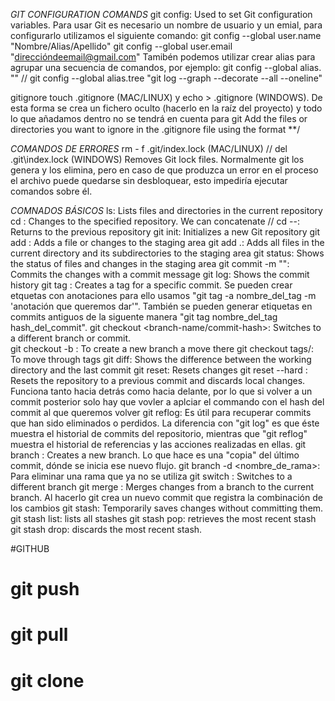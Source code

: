 *GIT CONFIGURATION COMANDS*
git config: Used to set Git configuration variables.
 Para usar Git es necesario un nombre de usuario y un emial, para configurarlo utilizamos el siguiente comando:
  git config --global user.name "Nombre/Alias/Apellido"
  git config --global user.email "direccióndeemail@gmail.com"
 Tamibén podemos utilizar crear alias para agrupar una secuencia de comandos, por ejemplo:
  git config --global alias.<alias-name> "<git-command-sequence>" // git config --global alias.tree "git log --graph --decorate --all --oneline"

gitignore
 touch .gitignore (MAC/LINUX) y echo > .gitignore (WINDOWS). De esta forma se crea un fichero oculto (hacerlo en la raíz del proyecto) y todo lo que añadamos dentro no se tendrá en cuenta para git
 Add the files or directories you want to ignore in the .gitignore file using the format **/<file-name>

*COMANDOS DE ERRORES*
rm - f .git/index.lock (MAC/LINUX) // del .git\index.lock (WINDOWS)
 Removes Git lock files. Normalmente git los genera y los elimina, pero en caso de que produzca un error en el proceso el archivo puede quedarse sin desbloquear, esto impediría ejecutar comandos sobre él.

*COMNADOS BÁSICOS*
ls: Lists files and directories in the current repository
cd <directory-name>: Changes to the specified repository. We can concatenate <directory-name>/<directory-name>/<directory-name>
cd --: Returns to the previous repository
git init: Initializes a new Git repository
git add <file-name>: Adds a file or changes to the staging area
git add .: Adds all files in the current directory and its subdirectories to the staging area
git status: Shows the status of files and changes in the staging area
git commit -m "<commit-message>": Commits the changes with a commit message
git log: Shows the commit history
git tag <tag-name>: Creates a tag for a specific commit. Se pueden crear etquetas con anotaciones para ello usamos "git tag -a nombre_del_tag -m 'anotación que queremos dar'". También se pueden generar etiquetas en commits antiguos de la siguente manera "git tag nombre_del_tag hash_del_commit".
git checkout <branch-name/commit-hash>: Switches to a different branch or commit.  
 git checkout -b <new-branch-name>: To create a new branch a move there
 git checkout tags/<tag-name>: To move through tags
git diff: Shows the difference between the working directory and the last commit
git reset: Resets changes
 git reset --hard <commit-hash>: Resets the repository to a previous commit and discards local changes. Funciona tanto hacia detrás como hacia delante, por lo que si volver a un commit posterior solo hay que vovler a aplciar el commando con el hash del commit al que queremos volver
git reflog: Es útil para recuperar commits que han sido eliminados o perdidos. La diferencia con "git log" es que éste muestra el historial de commits del repositorio, mientras que "git reflog" muestra el historial de referencias y las acciones realizadas en ellas.
git branch <branch-name>: Creates a new branch. Lo que hace es una "copia" del último commit, dónde se inicia ese nuevo flujo.
 git branch -d <nombre_de_rama>: Para eliminar una rama que ya no se utiliza
git switch <branch-name>: Switches to a different branch
git merge <branch-name>: Merges changes from a branch to the current branch. Al hacerlo git crea un nuevo commit que registra la combinación de los cambios
git stash: Temporarily saves changes without committing them. 
 git stash list: lists all stashes
 git stash pop: retrieves the most recent stash
 git stash drop: discards the most recent stash.

#GITHUB
# git push
# git pull
# git clone

